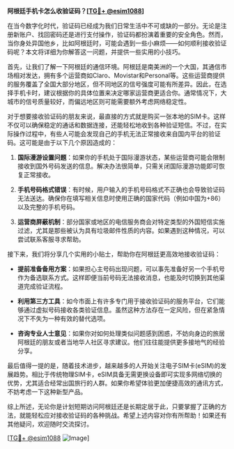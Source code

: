 **阿根廷手机卡怎么收验证码？[[TG💪+ @esim1088](https://t.me/s/esim1088)]**

在当今数字化时代，验证码已经成为我们日常生活中不可或缺的一部分。无论是注册新账户、找回密码还是进行支付操作，验证码都扮演着重要的安全角色。然而，当你身处异国他乡，比如阿根廷时，可能会遇到一些小麻烦——如何顺利接收验证码呢？本文将详细为你解答这一问题，并提供一些实用的小技巧。

首先，让我们了解一下阿根廷的通信环境。阿根廷是南美洲的一个大国，其通信市场相对发达，拥有多个运营商如Claro、Movistar和Personal等。这些运营商提供的服务覆盖了全国大部分地区，但不同地区的信号强度可能有所差异。因此，在选择手机卡时，建议根据你的具体位置来决定哪家运营商更适合你。通常情况下，大城市的信号质量较好，而偏远地区则可能需要额外考虑网络稳定性。

对于想要接收验证码的朋友来说，最直接的方式就是购买一张本地的SIM卡。这样不仅可以确保稳定的通话和数据连接，还能轻松地收到各种验证短信。不过，在实际操作过程中，有些人可能会发现自己的手机无法正常接收来自国内平台的验证码。这可能是由于以下几个原因造成的：

1. **国际漫游设置问题**：如果你的手机处于国际漫游状态，某些运营商可能会限制接收到国外号码发送的信息。解决办法很简单，只需关闭国际漫游功能即可恢复正常接收。
   
2. **手机号码格式错误**：有时候，用户输入的手机号码格式不正确也会导致验证码无法送达。确保你在填写相关信息时使用正确的国家代码（例如中国为+86）以及完整的手机号码。

3. **运营商屏蔽机制**：部分国家或地区的电信服务商会对特定类型的外国短信实施过滤，尤其是那些被认为具有垃圾邮件性质的内容。如果遇到这种情况，可以尝试联系客服寻求帮助。

接下来，我们将分享几个实用的小贴士，帮助你在阿根廷更高效地接收验证码：

- **提前准备备用方案**：如果担心主号码出现问题，可以事先准备好另一个手机号作为备选联系方式。这样即便当前号码无法接收消息，也能及时切换到其他渠道完成验证流程。
  
- **利用第三方工具**：如今市面上有许多专门用于接收验证码的服务平台，它们能够通过虚拟号码接收各类验证信息。虽然这种方法存在一定风险，但在紧急情况下不失为一种有效的替代选项。

- **咨询专业人士意见**：如果你对如何处理类似问题感到困惑，不妨向身边的旅居阿根廷的朋友或者当地华人社区寻求建议。他们往往能提供更多接地气的经验分享。

最后值得一提的是，随着技术进步，越来越多的人开始关注电子SIM卡(eSIM)的发展趋势。相比于传统物理SIM卡，eSIM具备无需更换设备即可实现多网络切换的优势，尤其适合经常出国旅行的人群。如果你希望体验更加便捷高效的通讯方式，不妨考虑一下这种新型产品。

综上所述，无论你是计划短期访问阿根廷还是长期定居于此，只要掌握了正确的方法，就能轻松应对接收验证码的各种挑战。希望上述内容对你有所帮助！如果还有其他疑问，欢迎随时交流探讨。

[[TG💪+ @esim1088](https://t.me/s/esim1088) ![Image](https://i.postimg.cc/4NQfJmqS/Snipaste-2025-05-13-00-14-12.png)]